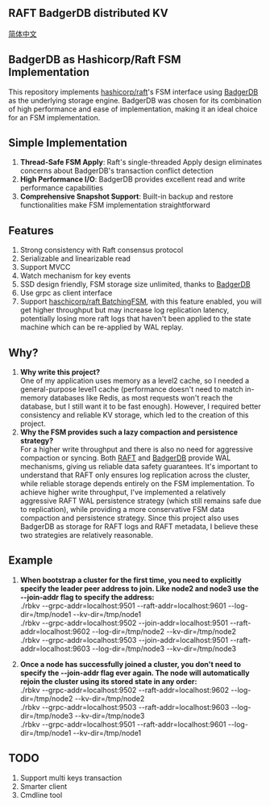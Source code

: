 ## RAFT BadgerDB distributed KV

[简体中文](README_CN.md)

## BadgerDB as Hashicorp/Raft FSM Implementation

This repository implements [hashicorp/raft](https://github.com/hashicorp/raft)'s FSM interface
using [BadgerDB](https://github.com/dgraph-io/badger) as the underlying storage engine. BadgerDB was
chosen for its combination of high performance and ease of implementation, making it an ideal choice for an FSM
implementation.

## Simple Implementation

1. **Thread-Safe FSM Apply**: Raft's single-threaded Apply design eliminates concerns about BadgerDB's transaction
   conflict detection
2. **High Performance I/O**: BadgerDB provides excellent read and write performance capabilities
3. **Comprehensive Snapshot Support**: Built-in backup and restore functionalities make FSM implementation
   straightforward

## Features

1. Strong consistency with Raft consensus protocol
2. Serializable and linearizable read
3. Support MVCC
4. Watch mechanism for key events
5. SSD design friendly, FSM storage size unlimited, thanks to [BadgerDB](https://github.com/dgraph-io/badger)
6. Use grpc as client interface
7. Support [haschicorp/raft BatchingFSM](https://github.com/hashicorp/raft), with this feature enabled, you will get
   higher throughput but may increase log replication latency, potentially losing more raft logs that haven't been
   applied to the state machine which can be re-applied by WAL replay.

## Why?

1. **Why write this project?**  
   One of my application uses memory as a level2 cache, so I needed a general-purpose
   level1 cache (performance doesn't need to match in-memory databases like Redis, as most requests won't reach the
   database, but I still want it to be fast enough). However, I required better
   consistency and reliable KV storage, which led to the creation of this project.
2. **Why the FSM provides such a lazy compaction and persistence strategy?**   
   For a higher write throughput and there is also no need for aggressive compaction or syncing.
   Both [RAFT](https://github.com/hashicorp/raft)
   and [BadgerDB](https://github.com/dgraph-io/badger) provide WAL mechanisms, giving us reliable data safety
   guarantees. It's important to understand that RAFT only ensures log replication across the cluster, while reliable
   storage depends entirely on the FSM implementation. To achieve higher write throughput, I've implemented a relatively
   aggressive RAFT WAL persistence strategy (which still remains safe due to replication), while providing a more
   conservative FSM data compaction and persistence strategy. Since this project also uses BadgerDB as storage for RAFT
   logs and RAFT metadata, I believe these two strategies are relatively reasonable.

## Example

1. **When bootstrap a cluster for the first time, you need to explicitly specify the leader peer address to join. Like
   node2 and node3 use the --join-addr flag to specify the address:**  
   ./rbkv --grpc-addr=localhost:9501 --raft-addr=localhost:9601 --log-dir=/tmp/node1 --kv-dir=/tmp/node1  
   ./rbkv --grpc-addr=localhost:9502 --join-addr=localhost:9501 --raft-addr=localhost:9602 --log-dir=/tmp/node2
   --kv-dir=/tmp/node2  
   ./rbkv --grpc-addr=localhost:9503 --join-addr=localhost:9501 --raft-addr=localhost:9603 --log-dir=/tmp/node3
   --kv-dir=/tmp/node3


2. **Once a node has successfully joined a cluster, you don't need to specify the --join-addr flag ever again. The node
   will automatically rejoin the cluster using its stored state in any order:**  
   ./rbkv --grpc-addr=localhost:9502 --raft-addr=localhost:9602 --log-dir=/tmp/node2 --kv-dir=/tmp/node2  
   ./rbkv --grpc-addr=localhost:9503 --raft-addr=localhost:9603 --log-dir=/tmp/node3 --kv-dir=/tmp/node3  
   ./rbkv --grpc-addr=localhost:9501 --raft-addr=localhost:9601 --log-dir=/tmp/node1 --kv-dir=/tmp/node1

## TODO

1. Support multi keys transaction
2. Smarter client
3. Cmdline tool

